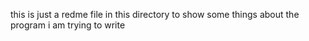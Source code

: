 this is just a redme file in this directory to show some things about the program i am trying to write
